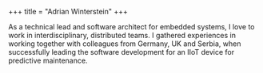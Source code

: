 +++
title = "Adrian Winterstein"
+++

As a technical lead and software architect for embedded systems, I love to work in interdisciplinary, distributed teams. I gathered experiences in working together with colleagues from Germany, UK and Serbia, when successfully leading the software development for an IIoT device for predictive maintenance.
